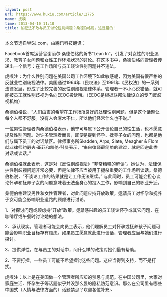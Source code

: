 ```yaml
---
layout: post
url: https://www.huxiu.com/article/12775
name: 虎嗅
time: 2013-04-10 11:10
title: 怕犯法不敢与员工讨论性别问题？桑德伯格说，这是错的！
---
```

本文节选自WSJ.com，由腾讯科技翻译：

Facebook首席运营官谢丽尔·桑德伯格的新书“Lean In”，引发了对女性的职业追求、教育子女问题和女性工作环境状况的讨论。在这本书中，桑德伯格向管理者传递出一个信号：在工作场所与员工谈论性别问题并不违法。

虎嗅注：为什么性别问题在美国公司工作环境下如此敏感呢，因为美国有很严格的反就业性别歧视法律。美国通过1964年《民权法》至1991年《民权法》的一系列法律发展，形成了比较完善的反性别歧视法律体系。管理者一不小心说错话，就可能被员工就性别歧视为名向EEOC投诉哦。（EEOC是根据联邦法律设立的专门反歧视机构）

桑德伯格说，“人们由衷的希望在工作场所良好的处理性别问题，但是这个话题让每个人都不舒服。没有人会麻木不仁，所以他们经常什么也不说。”

一位男性管理者向桑德伯格表示，他宁可与属下公开谈论自己的性生活，也不愿意提及性别问题。对许多管理者而言，即便是提到怀孕、抚养子女的问题，也都是他们与属下员工的对话禁区。律师事务所Skadden, Arps, Slate, Meagher & Flom就业律师约瑟夫·亚菲和凯伦·科曼表示，“来自律师最简单的建议，就是回避此类对话或谈话。”

桑德伯格就此表示，这是对《反性别歧视法》“非常糟糕的解读”。她认为，法律保护性别歧视问题非常必要，但是法律不应当被用于扼杀重要的工作场所谈话。桑德伯格说，“不谈论工作的结果就是让工作无法继续。” 与此同时，员工可能会担心谈论怀孕和抚养子女的问题意味着无法全身心的投入工作，影响到自己的职业升迁。

桑德伯格建议男性和女性管理者，对此问题应持开放政策，邀请员工对怀孕和抚养子女可能会影响职业道路的顾虑进行讨论。

1、对探讨问题或顾虑持“开放”政策。邀请感兴趣的员工谈论怀孕或其它问题，在咖啡厅或午餐时讨论她的想法。

2、承认现实。管理者可能会向员工表示，他们理解员工对怀孕或抚养孩子问题可能会影响职业目标存有顾虑。如果员工愿意就此进行谈话，管理者应当与她们进行探讨。

3、提供弹性。在与员工的对话中，问什么样的政策对她们最有帮助。

2、不要打探。一些员工可能不希望探讨这些问题。这应当得到支持，而不是打扰。

虎嗅注：以上是在美国做一个管理者所应知的禁忌与规范。在中国公司里，大家对家庭生活、怀孕生子等话题似乎并没那么强的隐私防范意识。那么在公司里有哪些中国式（人情与法律方面的）话题禁忌？欢迎各位补充~

